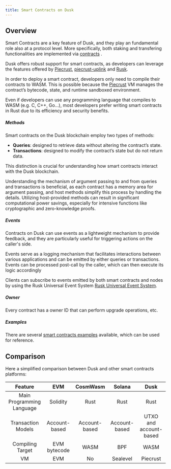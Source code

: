 ```yaml
---
title: Smart Contracts on Dusk
---
```


## Overview

Smart Contracts are a key feature of Dusk, and they play an fundamental role also at a protocol level. More specifically, both staking and transfering functionalities are implemented via <a href="https://github.com/dusk-network/rusk/tree/master/contracts" target="_blank" >contracts</a> .

Dusk offers robust support for smart contracts, as developers can leverage the features offered by <a href="https://github.com/dusk-network/piecrust" target="_blank" >Piecrust</a>, <a href="https://github.com/dusk-network/piecrust/blob/main/piecrust-uplink/README.md" target="_blank" >piecrust-uplink</a>  and  <a href="https://github.com/dusk-network/rusk" target="_blank" >Rusk</a>.

In order to deploy a smart contract, developers only need to compile their contracts to WASM. This is possible because the <a href="https://github.com/dusk-network/piecrust" target="_blank" >Piecrust</a> VM manages the contract’s bytecode, state, and runtime sandboxed environment.  

Even if developers can use any programming language that compiles to WASM (e.g.  C, C++, Go...), most developers prefer writing smart contracts in Rust due to its efficiency and security benefits.


##### Methods

Smart contracts on the Dusk blockchain employ two types of methods: 
- **Queries**: designed to retrieve data without altering the contract’s state.
- **Transactions**: designed to modify the contract’s state but do not return data. 

This distinction is crucial for understanding how smart contracts interact with the Dusk blockchain.

Understanding the mechanism of argument passing to and from queries and transactions is beneficial, as each contract has a memory area for argument passing, and host methods simplify this process by handling the details. Utilizing host-provided methods can result in significant computational power savings, especially for intensive functions like cryptographic and zero-knowledge proofs.

##### Events

Contracts on Dusk can use events as a lightweight mechanism to provide feedback, and they are particularly useful for triggering actions on the caller's side.

Events serve as a logging mechanism that facilitates interactions between various applications and can be emitted by either queries or transactions. Events can be processed post-call by the caller, which can then execute its logic accordingly

Clients can subscribe to events emitted by both smart contracts and nodes by using the Rusk Universal Event System <a href="https://github.com/dusk-network/rusk/wiki/RUES-(Rusk-Universal-Event-System)" target="_blank" >Rusk Universal Event System</a>.



##### Owner
Every contract has a owner ID that can perform upgrade operations, etc.


##### Examples

There are several <a href="https://github.com/dusk-network/piecrust/tree/main/contracts" target="_blank" >smart contracts examples</a> available, which can be used for reference.

## Comparison

Here a simplified comparison between Dusk and other smart contracts platforms:

| Feature                  | EVM                         | CosmWasm                     | Solana                       | Dusk                       |
|:------------------------:|:---------------------------:|:----------------------------:|:----------------------------:|:--------------------------:|
| Main Programming Language| Solidity                    | Rust                         | Rust                         | Rust                       |
| Transaction Models       | Account-based               | Account-based                | Account-based                | UTXO and account-based     |
| Compiling Target         | EVM bytecode                | WASM                         | BPF                          | WASM                       |
| VM                       | EVM | No               | Sealevel                     | Piecrust                    |
